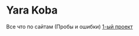 # Yara Koba
Все что по сайтам (Пробы и ошибки)
[1-ый проект](https://yarakoba.github.io/1_Project/)
